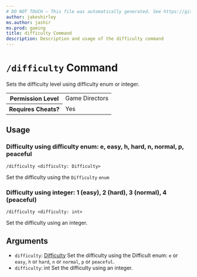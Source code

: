 ```yaml
---
# DO NOT TOUCH — This file was automatically generated. See https://github.com/mojang/minecraftapidocsgenerator to modify descriptions, examples, etc.
author: jakeshirley
ms.author: jashir
ms.prod: gaming
title: difficulty Command
description: Description and usage of the difficulty command
---
```

# `/difficulty` Command
Sets the difficulty level using difficulty enum or integer.

<table>
  <tr>
    <th>Permission Level</th>
    <td>Game Directors</td>
  </tr>
  <tr>
    <th>Requires Cheats?</th>
    <td>Yes</td>
  </tr>
</table>

## Usage
### Difficulty using difficulty enum: e, easy, h, hard, n, normal, p, peaceful
`/difficulty <difficulty: Difficulty>`

Set the difficulty using the `Difficulty` `enum`

### Difficulty using integer: 1 (easy), 2 (hard), 3 (normal), 4 (peaceful)
`/difficulty <difficulty: int>`

Set the difficulty using an integer.

## Arguments
- `difficulty`: [Difficulty](../enums/Difficulty.md)
Set the difficulty using the Difficult enum: `e` or `easy`, `h` or `hard`, `n` or `normal`, `p` or `peaceful`.
- `difficulty`: int
Set the difficulty using an integer.
